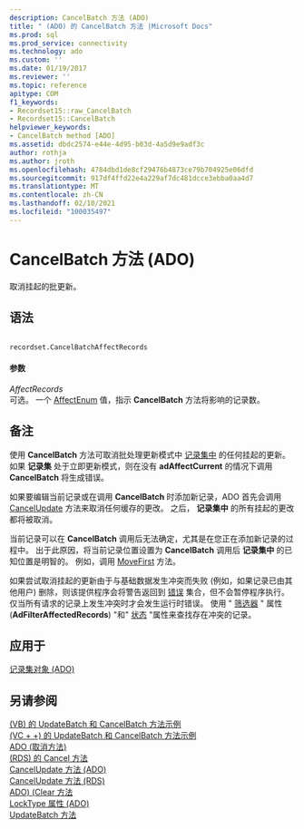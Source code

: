 ```yaml
---
description: CancelBatch 方法 (ADO)
title: " (ADO) 的 CancelBatch 方法 |Microsoft Docs"
ms.prod: sql
ms.prod_service: connectivity
ms.technology: ado
ms.custom: ''
ms.date: 01/19/2017
ms.reviewer: ''
ms.topic: reference
apitype: COM
f1_keywords:
- Recordset15::raw_CancelBatch
- Recordset15::CancelBatch
helpviewer_keywords:
- CancelBatch method [ADO]
ms.assetid: dbdc2574-e44e-4d95-b03d-4a5d9e9adf3c
author: rothja
ms.author: jroth
ms.openlocfilehash: 4784dbd1de8cf29476b4873ce79b704925e06dfd
ms.sourcegitcommit: 917df4ffd22e4a229af7dc481dcce3ebba0aa4d7
ms.translationtype: MT
ms.contentlocale: zh-CN
ms.lasthandoff: 02/10/2021
ms.locfileid: "100035497"
---
```

# <a name="cancelbatch-method-ado"></a>CancelBatch 方法 (ADO)
取消挂起的批更新。  
  
## <a name="syntax"></a>语法  
  
```  
  
recordset.CancelBatchAffectRecords  
```  
  
#### <a name="parameters"></a>参数  
 *AffectRecords*  
 可选。 一个 [AffectEnum](./affectenum.md) 值，指示 **CancelBatch** 方法将影响的记录数。  
  
## <a name="remarks"></a>备注  
 使用 **CancelBatch** 方法可取消批处理更新模式中 [记录集中](./recordset-object-ado.md) 的任何挂起的更新。 如果 **记录集** 处于立即更新模式，则在没有 **adAffectCurrent** 的情况下调用 **CancelBatch** 将生成错误。  
  
 如果要编辑当前记录或在调用 **CancelBatch** 时添加新记录，ADO 首先会调用 [CancelUpdate](./cancelupdate-method-ado.md) 方法来取消任何缓存的更改。 之后， **记录集中** 的所有挂起的更改都将被取消。  
  
 当前记录可以在 **CancelBatch** 调用后无法确定，尤其是在您正在添加新记录的过程中。 出于此原因，将当前记录位置设置为 **CancelBatch** 调用后 **记录集中** 的已知位置是明智的。 例如，调用 [MoveFirst](./movefirst-movelast-movenext-and-moveprevious-methods-ado.md) 方法。  
  
 如果尝试取消挂起的更新由于与基础数据发生冲突而失败 (例如，如果记录已由其他用户) 删除，则该提供程序会将警告返回到 [错误](./errors-collection-ado.md) 集合，但不会暂停程序执行。 仅当所有请求的记录上发生冲突时才会发生运行时错误。 使用 " [筛选器](./filter-property.md) " 属性 (**AdFilterAffectedRecords**) "和" [状态](./status-property-ado-recordset.md) "属性来查找存在冲突的记录。  
  
## <a name="applies-to"></a>应用于  
 [记录集对象 (ADO)](./recordset-object-ado.md)  
  
## <a name="see-also"></a>另请参阅  
 [ (VB) 的 UpdateBatch 和 CancelBatch 方法示例 ](./updatebatch-and-cancelbatch-methods-example-vb.md)   
 [ (VC + +) 的 UpdateBatch 和 CancelBatch 方法示例 ](./updatebatch-and-cancelbatch-methods-example-vc.md)   
 [ADO (取消方法) ](./cancel-method-ado.md)   
 [ (RDS) 的 Cancel 方法 ](../rds-api/cancel-method-rds.md)   
 [CancelUpdate 方法 (ADO) ](./cancelupdate-method-ado.md)   
 [CancelUpdate 方法 (RDS) ](../rds-api/cancelupdate-method-rds.md)   
 [ADO)  (Clear 方法 ](./clear-method-ado.md)   
 [LockType 属性 (ADO) ](./locktype-property-ado.md)   
 [UpdateBatch 方法](./updatebatch-method.md)